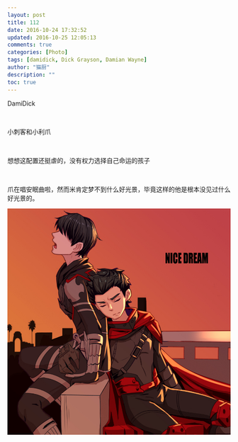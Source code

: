 ```yaml
---
layout: post
title: 112
date: 2016-10-24 17:32:52
updated: 2016-10-25 12:05:13
comments: true
categories: [Photo]
tags: [damidick, Dick Grayson, Damian Wayne]
author: "猫厨"
description: ""
toc: true
---
```


<p>DamiDick</p> 
<br /> 
<p>小刺客和小利爪</p> 
<br /> 
<p>想想这配置还挺虐的，没有权力选择自己命运的孩子</p> 
<br /> 
<p>爪在唱安眠曲啦，然而米肯定梦不到什么好光景，毕竟这样的他是根本没见过什么好光景的。</p>

![](https://raw.githubusercontent.com/alicewish/meowchain247/master/img_cVZNdzJtQk9JV2Nhd1pzbHpkY3RWdEJkMStkN2UyMUNqOWlNTkJ1UkwyK2hFbXdNZkVuWTZRPT0.jpg)